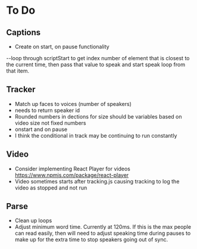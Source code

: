 # To Do

## Captions
- Create on start, on pause functionality
<!-- -- Fix current time in video.js so that pause time does not increase when paused -->
--loop through scriptStart to get index number of element that is closest to the current time, then pass that value to speak and start speak loop from that item.


## Tracker
- Match up faces to voices (number of speakers)
- needs to return speaker id
-  Rounded numbers in dections for size should be variables based on video size not fixed numbers
- onstart and on pause
- I think the conditional in track may be continuing to run constantly 

## Video
- Consider implementing React Player for videos https://www.npmjs.com/package/react-player
- Video sometimes starts after tracking.js causing tracking to log the video as stopped and not run

## Parse
- Clean up loops
- Adjust minimum word time. Currently at 120ms. If this is the max people can read easily, then will need to adjust speaking time during pauses to make up for the extra time to stop speakers going out of sync.